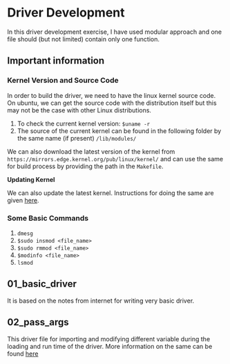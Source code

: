 # Driver Development
In this driver development exercise, I have used modular approach and one file should (but not limited) contain only one function.

## Important information

### Kernel Version and Source Code
In order to build the driver, we need to have the linux kernel source code. On ubuntu, we can get the source code with the distribution itself but this may not be the case with other Linux distributions. 

1. To check the current kernel version: `$uname -r`
2. The source of the current kernel can be found in the following folder by the same name (if present) `/lib/modules/`

We can also download the latest version of the kernel from `https://mirrors.edge.kernel.org/pub/linux/kernel/` and can use the same for build process by providing the path in the `Makefile`.

**Updating Kernel**

We can also update the latest kernel. Instructions for doing the same are given [here](./updaet_latest_kernel.md). 

### Some Basic Commands 

1. `dmesg`
2. `$sudo insmod <file_name>`
3. `$sudo rmmod <file_name>`
4. `$modinfo <file_name>`
5. `lsmod`

## 01_basic_driver
It is based on the notes from internet for writing very basic driver.

## 02_pass_args
This driver file for importing and modifying different variable during the loading and run time of the driver. More information on the same can be found [here](./02_pass_args/arg_pass.md)
